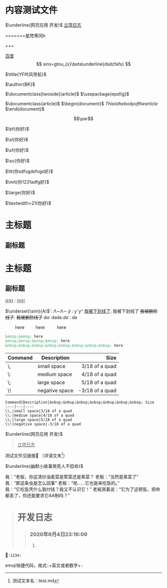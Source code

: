 # 内容测试文件



 $\underline{网页应用 开发}$ <u>立项日志</u> 

=======是梵蒂冈h

+++

[百度][122]
$$
sinx=gtou_{x}\beta\underline{dsdzfafs}
$$

$\title{YF吟风导航}$

$\author{BK}$

$\documentclass[twoside]{article}$
$\usepackage{epsfig}$

$\documentclass{article}$
$\begin{document}$
$This is the body of the article$
$\end{document}$

$$\par$$

$\bf{你好}$

$\sl{你好}$

$\sf{你好}$

$\sc{你好}$

$\tt{你sdfvgdsfvgs好}$ 

$\mit{你1231adfg好}$

$\large{你好}$

$\textwidth=21{你好}$

主标题
===

副标题
---

# 主标题

## 副标题



$(\big(\Big(\bigg(\Bigg($ : (((((

$\underset{\sim}{A}$`: Λ∼Λ∼
$\widehat{y}$ : yˆy^
<u>我被下划线了</u>: 我被下划线了
~~我被删除线了~~: ~~我被删除线了~~
$\mathrm{d}a$: dada
$da$ : da

&emsp;&emsp; here
&ensp;&ensp;&ensp;&ensp; here
&nbsp;&nbsp;&nbsp;&nbsp;&nbsp;&nbsp;&nbsp;&nbsp; here

```markdown
&emsp;&emsp; here
&ensp;&ensp;&ensp;&ensp; here
&nbsp;&nbsp;&nbsp;&nbsp;&nbsp;&nbsp;&nbsp;&nbsp; here
```

| Command | Description    | &nbsp;&nbsp;&nbsp;&nbsp;&nbsp;&nbsp;&nbsp; Size |
| :------ | -------------- | ----------------------------------------------: |
| \\,     | small space    |                                  3/18 of a quad |
| \\:     | medium space   |                                  4/18 of a quad |
| \\;     | large space    |                                  5/18 of a quad |
| \\!     | negative space |                                 -3/18 of a quad |



```
Command|Description|&nbsp;&nbsp;&nbsp;&nbsp;&nbsp;&nbsp;&nbsp; Size
:---|---|---:
\\,|small space|3/18 of a quad
\\:|medium space|4/18 of a quad
\\;|large space|5/18 of a quad
\\!|negative space|-3/18 of a quad
```



 $\underline{网页应用 开发}$ 

><u>立项日志</u> 

<a href="test.md" style="text-decoration:none;" alt="链接">测试文件见链接🔗</a> （详请文末[^注脚]）

 $\underline{幽默小故事笑死人不偿命}$ 

我：“老板，你这清炒油麦菜是荤菜还是素菜？
老板：“当然是素菜了”<br>
我：“那这条虫是怎么回事”
老板：“呃……它也是来吃饭的。”<br>
我：“它吃饭凭什么我付钱？我又不认识它！”
老板哭着说：“它为了这顿饭，把命都丢了，你还能要求它AA制吗？”


> # 开发日志
>
> > ### 2020年9月4日23:16:09
> >
> > 1. 
> 

:1234:`:1234:` 

emoji快捷代码，格式`:`+英文或者数字+`:` 




[^注脚]: 测试文本名：test.md



[122]:https://www.baidu.com



